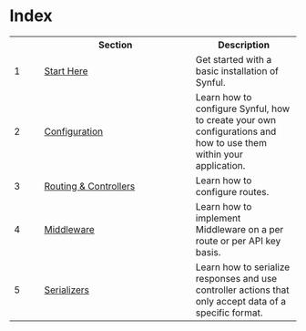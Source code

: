 # Index

<table>
    <tr>
        <th width="37">
        </th>
        <th width="250">
            Section
        </th>
        <th>
            Description
        </th>
    </tr>
    <tr>
        <td>1</td>
        <td><a href="./Getting%20Started.md">Start Here</a></td>
        <td>Get started with a basic installation of Synful.</td>
    </tr>
    <tr>
        <td>2</td>
        <td><a href="./Configuration.md">Configuration</a></td>
        <td>Learn how to configure Synful, how to create your own configurations and how to use them within your application.</td>
    </tr>
    <tr>
        <td>3</td>
        <td><a href="./Routing%20%26%20Controllers.md">Routing & Controllers</a></td>
        <td>Learn how to configure routes.</td>
    </tr>
    <tr>
        <td>4</td>
        <td><a href="./Middleware.md">Middleware</a></td>
        <td>Learn how to implement Middleware on a per route or per API key basis.</td>
    </tr>
    <tr>
        <td>5</td>
        <td><a href="./Serializers.md">Serializers</a></td>
        <td>Learn how to serialize responses and use controller actions that only accept data of a specific format.</td>
    </tr>
</table>